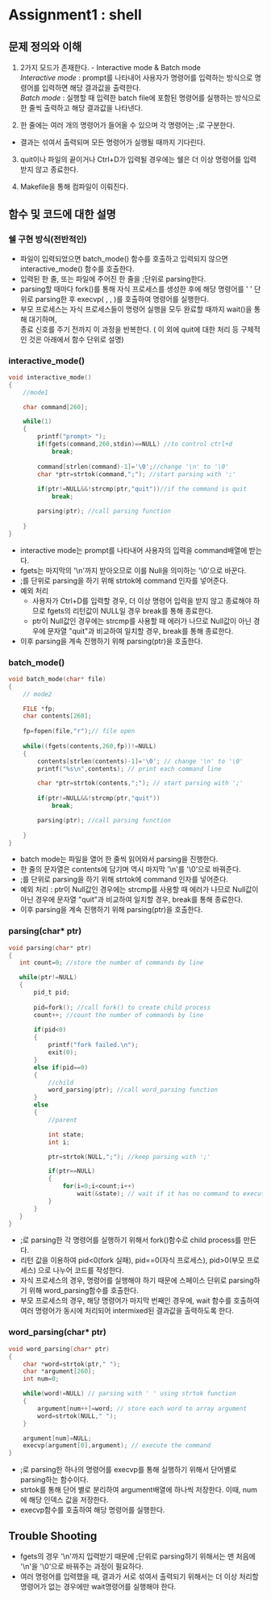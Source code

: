 # Assignment1 : shell  
## 문제 정의와 이해  

1. 2가지 모드가 존재한다. - Interactive mode & Batch mode  
*Interactive mode* :  prompt를 나타내어 사용자가 명령어를 입력하는 방식으로 명령어를 입력하면 해당 결과값을 출력한다.    
*Batch mode* : 실행할 때 입력한 batch file에 포함된 명령어를 실행하는 방식으로 한 줄씩 출력하고 해당 결과값을 나타낸다.  

2. 한 줄에는 여러 개의 명령어가 들어올 수 있으며 각 명령어는 ;로 구분한다.  
- 결과는 섞여서 출력되며 모든 명령어가 실행될 때까지 기다린다.   

3. quit이나 파일의 끝이거나 Ctrl+D가 입력될 경우에는 쉘은 더 이상 명령어를 입력받지 않고 종료한다.  

4. Makefile을 통해 컴파일이 이뤄진다.        
       
   
## 함수 및 코드에 대한 설명    
        
          
### 쉘 구현 방식(전반적인)    

 - 파일이 입력되었으면 batch_mode() 함수를 호출하고 입력되지 않으면 interactive_mode() 함수를 호출한다.      
 - 입력된 한 줄, 또는 파일에 주어진 한 줄을 ;단위로 parsing한다.   
 - parsing할 때마다 fork()를 통해 자식 프로세스를 생성한 후에 해당 명령어를   ' ' 단위로 parsing한 후 execvp( , , )를 호출하여 명령어를 실행한다.   
 - 부모 프로세스는 자식 프로세스들이 명령어 실행을 모두 완료할 때까지 wait()을 통해 대기하며,   
종료 신호를 주기 전까지 이 과정을 반복한다. ( 이 외에 quit에 대한 처리 등 구체적인 것은 아래에서 함수 단위로 설명)<br />  

### interactive_mode()    
```c
void interactive_mode()  
{  
	//mode1  

	char command[260];  

	while(1)   
	{	 
		printf("prompt> ");  
		if(fgets(command,260,stdin)==NULL) //to control ctrl+d   
			break;  
		
		command[strlen(command)-1]='\0';//change '\n' to '\0'   
		char *ptr=strtok(command,";"); //start parsing with ';'		 
		
		if(ptr!=NULL&&!strcmp(ptr,"quit"))//if the command is quit  
			break;  

		parsing(ptr); //call parsing function  
				
	}
}
```    

 - interactive mode는 prompt를 나타내어 사용자의 입력을 command배열에 받는다.   
 - fgets는 마지막의 '\n'까지 받아오므로 이를 Null을 의미하는 '\0'으로 바꾼다.   
 - ;를 단위로 parsing을 하기 위해 strtok에 command 인자를 넣어준다.   
 - 예외 처리    
   - 사용자가 Ctrl+D를 입력할 경우, 더 이상 명령어 입력을 받지 않고 종료해야 하므로 fgets의 리턴값이 NULL일 경우 break를 통해 종료한다.   
   - ptr이 Null값인 경우에는 strcmp를 사용할 때 에러가 나므로 Null값이 아닌 경우에 문자열 "quit"과 비교하여 일치할 경우, break를 통해 종료한다.  
 - 이후 parsing을 계속 진행하기 위해 parsing(ptr)을 호출한다.   

### batch_mode()  
```c
void batch_mode(char* file)
{
	// mode2

	FILE *fp;
	char contents[260];
	
	fp=fopen(file,"r");// file open
		
	while((fgets(contents,260,fp))!=NULL)
	{
		contents[strlen(contents)-1]='\0'; // change '\n' to '\0'
		printf("%s\n",contents); // print each command line

		char *ptr=strtok(contents,";"); // start parsing with ';'
		
		if(ptr!=NULL&&!strcmp(ptr,"quit"))
			break;

		parsing(ptr); //call parsing function
			
	}
}
```   

 - batch mode는 파일을 열어 한 줄씩 읽어와서 parsing을 진행한다.  
 - 한 줄의 문자열은 contents에 담기며 역시 마지막 '\n'를 '\0'으로 바꿔준다.  
 - ;를 단위로 parsing을 하기 위해 strtok에 command 인자를 넣어준다.    
 - 예외 처리 : ptr이 Null값인 경우에는 strcmp를 사용할 때 에러가 나므로 Null값이 아닌 경우에 문자열 "quit"과 비교하여 일치할 경우, break를 통해 종료한다.   
 - 이후 parsing을 계속 진행하기 위해 parsing(ptr)을 호출한다.   

### parsing(char* ptr)   
 ```c
void parsing(char* ptr)
{
	int count=0; //store the number of commands by line

	while(ptr!=NULL)
	{
		pid_t pid;
		
		pid=fork(); //call fork() to create child process
		count++; //count the number of commands by line
				
		if(pid<0)
		{
			printf("fork failed.\n");
			exit(0);
		}
		else if(pid==0)
		{
			//child
			word_parsing(ptr); //call word_parsing function
		}
		else
		{
			//parent

			int state;
			int i;

			ptr=strtok(NULL,";"); //keep parsing with ';'

			if(ptr==NULL)
			{
				for(i=0;i<count;i++)
					wait(&state); // wait if it has no command to execute
			}
		}
	}
}
``` 
 
 - ;로 parsing한 각 명령어를 실행하기 위해서 fork()함수로 child process를 만든다.   
 - 리턴 값을 이용하여 pid<0(fork 실패), pid==0(자식 프로세스), pid>0(부모 프로세스) 으로 나누어 코드를 작성한다.   
 - 자식 프로세스의 경우, 명령어를 실행해야 하기 때문에 스페이스 단위로 parsing하기 위해 word_parsing함수를 호출한다.   
 - 부모 프로세스의 경우, 해당 명령어가 마지막 번째인 경우에, wait 함수를 호출하여 여러 명령어가 동시에 처리되어 intermixed된 결과값을 출력하도록 한다.    
 

### word_parsing(char* ptr)  
```c
void word_parsing(char* ptr)
{
	char *word=strtok(ptr," ");
	char *argument[260];
	int num=0;

	while(word!=NULL) // parsing with ' ' using strtok function
	{
		argument[num++]=word; // store each word to array argument
		word=strtok(NULL," ");
	} 

	argument[num]=NULL;
	execvp(argument[0],argument); // execute the command
}
```   

 - ;로 parsing한 하나의 명령어를 execvp를 통해 실행하기 위해서 단어별로 parsing하는 함수이다.  
 - strtok를 통해 단어 별로 분리하여 argument배열에 하나씩 저장한다. 이때, num에 해당 인덱스 값을 저장한다.  
 - execvp함수를 호출하여 해당 명령어를 실행한다.  
  
## Trouble Shooting    

- fgets의 경우 '\n'까지 입력받기 때문에 ;단위로 parsing하기 위해서는 맨 처음에 '\n'을 '\0'으로 바꿔주는 과정이 필요하다.   
- 여러 명령어를 입력했을 때, 결과가 서로 섞여서 출력되기 위해서는 더 이상 처리할 명령어가 없는 경우에만 wait명령어를 실행해야 한다.  


                                            
